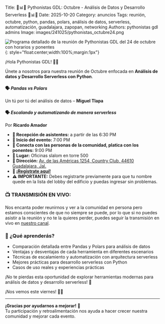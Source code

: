 Title: 🐍📊🎃 Pythonistas GDL: Octubre - Análisis de Datos y Desarrollo Serverless 🎃📊🐍
Date: 2025-10-20
Category: anuncios
Tags: reunión, octubre, python, pandas, polars, análisis de datos, serverless, automatización, guadalajara, zapopan, networking
Authors: pythonistas gdl admins
Image: images/241025/pythonistas_octubre24.png


![Programa detallado de la reunión de Pythonistas GDL del 24 de octubre con horarios y ponentes]({static}/images/241025/pythonistas_octubre24.png){: style="float:center;width:100%;margin:1px"}

¡Hola Pythonistas GDL! 🐍🎃 

Únete a nosotros para nuestra reunión de Octubre enfocada en **Análisis de datos y Desarrollo Serverless con Python**.

#### 🗣️ *Pandas vs Polars*  
Un tú por tú del análisis de datos
– **Miguel Tlapa**

#### 🗣️ *Escalando y automatizando de manera serverless*  
Por **Ricardo Amador**

- **🚪 Recepción de asistentes:** a partir de las 6:30 PM
- **🎯 Inicio del evento:** 7:00 PM
- **🤝 Conecta con las personas de la comunidad, platica con los ponentes:** 9:00 PM
- **📍 Lugar:** Oficinas slalom en torre 500
- **📌 Dirección:** [Av. de las Américas 1254, Country Club, 44610 Guadalajara, Jal.](https://maps.app.goo.gl/BntwVAvpbbxH5BT98)
- **🔗 [¡Regístrate aquí!](https://eventos.pythonistas-gdl.org/signup/6)**
- **⚠️ IMPORTANTE:** Debes registrarte previamente para que tu nombre quede en la lista del lobby del edificio y puedas ingresar sin problemas.

### 📺 **TRANSMISIÓN EN VIVO:**
Nos encanta poder reunirnos y ver a la comunidad en persona pero estamos conscientes de que no siempre se puede, por lo que si no puedes asistir a la reunión y no te la quieres perder, puedes seguir la transmisión en vivo en [nuestro canal](https://youtube.com/live/FiDrqKnF1CI).
  
### 🎯 **¿Qué aprenderás?**
- Comparación detallada entre Pandas y Polars para análisis de datos
- Ventajas y desventajas de cada herramienta en diferentes escenarios
- Técnicas de escalamiento y automatización con arquitectura serverless
- Mejores prácticas para desarrollo serverless con Python
- Casos de uso reales y experiencias prácticas

¡No te pierdas esta oportunidad de explorar herramientas modernas para análisis de datos y desarrollo serverless! 🎃

¡Nos vemos este viernes! 🚀🎃

---

**¡Gracias por ayudarnos a mejorar!** 🙏  
Tu participación y retroalimentación nos ayuda a hacer crecer nuestra comunidad y mejorar cada evento.
